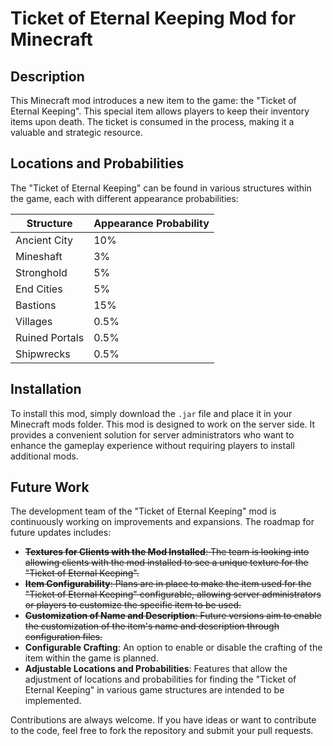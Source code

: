 # Ticket of Eternal Keeping Mod for Minecraft

## Description
This Minecraft mod introduces a new item to the game: the "Ticket of Eternal Keeping". This special item allows players to keep their inventory items upon death. The ticket is consumed in the process, making it a valuable and strategic resource.

## Locations and Probabilities
The "Ticket of Eternal Keeping" can be found in various structures within the game, each with different appearance probabilities:

| Structure       | Appearance Probability |
|-----------------|------------------------|
| Ancient City    | 10%                    |
| Mineshaft       | 3%                     |
| Stronghold      | 5%                     |
| End Cities      | 5%                     |
| Bastions        | 15%                    |
| Villages        | 0.5%                   |
| Ruined Portals  | 0.5%                   |
| Shipwrecks      | 0.5%                   |

## Installation
To install this mod, simply download the `.jar` file and place it in your Minecraft mods folder.
This mod is designed to work on the server side. It provides a convenient solution for server administrators who want to enhance the gameplay experience without requiring players to install additional mods.


## Future Work
The development team of the "Ticket of Eternal Keeping" mod is continuously working on improvements and expansions. The roadmap for future updates includes:

-  ~~**Textures for Clients with the Mod Installed**: The team is looking into allowing clients with the mod installed to see a unique texture for the "Ticket of Eternal Keeping".~~
- ~~**Item Configurability**: Plans are in place to make the item used for the "Ticket of Eternal Keeping" configurable, allowing server administrators or players to customize the specific item to be used.~~
- ~~**Customization of Name and Description**: Future versions aim to enable the customization of the item's name and description through configuration files.~~
- **Configurable Crafting**: An option to enable or disable the crafting of the item within the game is planned.
- **Adjustable Locations and Probabilities**: Features that allow the adjustment of locations and probabilities for finding the "Ticket of Eternal Keeping" in various game structures are intended to be implemented.

Contributions are always welcome. If you have ideas or want to contribute to the code, feel free to fork the repository and submit your pull requests.

